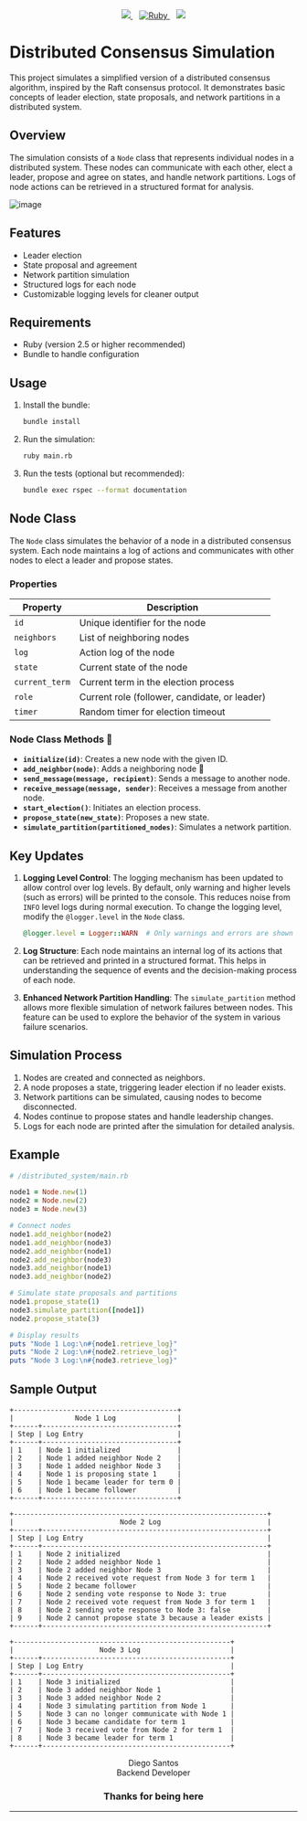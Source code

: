 <div align="center">
  <a href="https://www.linkedin.com/in/sandotech" target="_blank">
    <img src="https://img.shields.io/badge/LinkedIn-0077B5?style=for-the-badge&logo=linkedin&logoColor=white">
  </a>&nbsp;&nbsp;
  <a href="#top">
    <img src="https://img.shields.io/badge/Ruby-CC342D?style=for-the-badge&logo=ruby&logoColor=white" alt="Ruby">
  </a>&nbsp;&nbsp;
  <a href="https://www.github.com/Sandotech" target="_blank">
    <img src="https://img.shields.io/badge/GitHub-100000?style=for-the-badge&logo=github&logoColor=white" />
  </a>
</div>

# Distributed Consensus Simulation

This project simulates a simplified version of a distributed consensus algorithm, inspired by the Raft consensus protocol. It demonstrates basic concepts of leader election, state proposals, and network partitions in a distributed system.

## Overview

The simulation consists of a `Node` class that represents individual nodes in a distributed system. These nodes can communicate with each other, elect a leader, propose and agree on states, and handle network partitions. Logs of node actions can be retrieved in a structured format for analysis.

![image](https://github.com/user-attachments/assets/bf81a028-0453-419c-a553-86bf16d7decb)

## Features

- Leader election
- State proposal and agreement
- Network partition simulation
- Structured logs for each node
- Customizable logging levels for cleaner output

## Requirements

- Ruby (version 2.5 or higher recommended)
- Bundle to handle configuration

## Usage

1. Install the bundle:
   ```sh
   bundle install
   ```

2. Run the simulation:
   ```sh
   ruby main.rb
   ```

3. Run the tests (optional but recommended):
   ```sh
   bundle exec rspec --format documentation
   ```

## Node Class

The `Node` class simulates the behavior of a node in a distributed consensus system. Each node maintains a log of actions and communicates with other nodes to elect a leader and propose states.

### Properties

| Property       | Description                                       |
|----------------|---------------------------------------------------|
| `id`           | Unique identifier for the node                    |
| `neighbors`    | List of neighboring nodes                         |
| `log`          | Action log of the node                            |
| `state`        | Current state of the node                         |
| `current_term` | Current term in the election process              |
| `role`         | Current role (follower, candidate, or leader)     |
| `timer`        | Random timer for election timeout                 |

### Node Class Methods 🚀

- **`initialize(id)`**: Creates a new node with the given ID.
- **`add_neighbor(node)`**: Adds a neighboring node 🔗
- **`send_message(message, recipient)`**: Sends a message to another node.
- **`receive_message(message, sender)`**: Receives a message from another node.
- **`start_election()`**: Initiates an election process.
- **`propose_state(new_state)`**: Proposes a new state.
- **`simulate_partition(partitioned_nodes)`**: Simulates a network partition.

## Key Updates

1. **Logging Level Control**: The logging mechanism has been updated to allow control over log levels. By default, only warning and higher levels (such as errors) will be printed to the console. This reduces noise from `INFO` level logs during normal execution. To change the logging level, modify the `@logger.level` in the `Node` class.
    ```ruby
    @logger.level = Logger::WARN  # Only warnings and errors are shown
    ```
   
2. **Log Structure**: Each node maintains an internal log of its actions that can be retrieved and printed in a structured format. This helps in understanding the sequence of events and the decision-making process of each node.

3. **Enhanced Network Partition Handling**: The `simulate_partition` method allows more flexible simulation of network failures between nodes. This feature can be used to explore the behavior of the system in various failure scenarios.

## Simulation Process

1. Nodes are created and connected as neighbors.
2. A node proposes a state, triggering leader election if no leader exists.
3. Network partitions can be simulated, causing nodes to become disconnected.
4. Nodes continue to propose states and handle leadership changes.
5. Logs for each node are printed after the simulation for detailed analysis.

## Example

```ruby
# /distributed_system/main.rb

node1 = Node.new(1)
node2 = Node.new(2)
node3 = Node.new(3)

# Connect nodes
node1.add_neighbor(node2)
node1.add_neighbor(node3)
node2.add_neighbor(node1)
node2.add_neighbor(node3)
node3.add_neighbor(node1)
node3.add_neighbor(node2)

# Simulate state proposals and partitions
node1.propose_state(1)
node3.simulate_partition([node1])
node2.propose_state(3)

# Display results
puts "Node 1 Log:\n#{node1.retrieve_log}"
puts "Node 2 Log:\n#{node2.retrieve_log}"
puts "Node 3 Log:\n#{node3.retrieve_log}"
```

## Sample Output

```
+----------------------------------------+
|               Node 1 Log               |
+------+---------------------------------+
| Step | Log Entry                       |
+------+---------------------------------+
| 1    | Node 1 initialized              |
| 2    | Node 1 added neighbor Node 2    |
| 3    | Node 1 added neighbor Node 3    |
| 4    | Node 1 is proposing state 1     |
| 5    | Node 1 became leader for term 0 |
| 6    | Node 1 became follower          |
+------+---------------------------------+

+--------------------------------------------------------------+
|                          Node 2 Log                          |
+------+-------------------------------------------------------+
| Step | Log Entry                                             |
+------+-------------------------------------------------------+
| 1    | Node 2 initialized                                    |
| 2    | Node 2 added neighbor Node 1                          |
| 3    | Node 2 added neighbor Node 3                          |
| 4    | Node 2 received vote request from Node 3 for term 1   |
| 5    | Node 2 became follower                                |
| 6    | Node 2 sending vote response to Node 3: true          |
| 7    | Node 2 received vote request from Node 3 for term 1   |
| 8    | Node 2 sending vote response to Node 3: false         |
| 9    | Node 2 cannot propose state 3 because a leader exists |
+------+-------------------------------------------------------+

+-----------------------------------------------------+
|                     Node 3 Log                      |
+------+----------------------------------------------+
| Step | Log Entry                                    |
+------+----------------------------------------------+
| 1    | Node 3 initialized                           |
| 2    | Node 3 added neighbor Node 1                 |
| 3    | Node 3 added neighbor Node 2                 |
| 4    | Node 3 simulating partition from Node 1      |
| 5    | Node 3 can no longer communicate with Node 1 |
| 6    | Node 3 became candidate for term 1           |
| 7    | Node 3 received vote from Node 2 for term 1  |
| 8    | Node 3 became leader for term 1              |
+------+----------------------------------------------+
```

<footer align="center">
  Diego Santos
<br/>
  Backend Developer
</footer>

<h3 align="center">Thanks for being here</h3>

--- 
